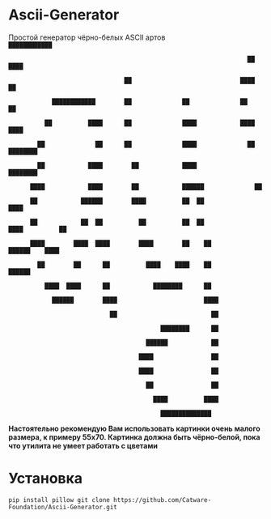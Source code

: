 # Ascii-Generator
Простой генератор чёрно-белых ASCII артов
``                                                                   ████████████``

``                                                                  ██          ████``

``                                ██                              ████            ██``

``            ████████████        ██              ██              ██              ██``

``          ██          ████      ██              ████            ████          ████``

``        ██              ██      ██              ████              ██    ████████``

``        ██            ████        ██            ████              ████████``

``      ████            ████        ██            ██████              ██``

``      ██            ██████        ████          ██  ██              ████``

``      ██            ██  ██          ██          ██  ██                ████          ██``

``      ████        ████  ████        ████        ██    ██                ██████    ████``

``        ██        ██      ██          ████    ████    ██                    ██████``

``          ████  ████      ██            ████████      ██``

``            ██████        ████                        ████``

``                            ██                          ██``

``                                          ████████      ██``

``                                      ██████            ██``

``                                    ████                ██``

``                                    ████                ██``

``                                      ██                ██``

``                                        ████          ████``

``                                          ██████████████``


**Настоятельно рекомендую Вам использовать картинки очень малого размера, к примеру 55х70. Картинка должна быть чёрно-белой, пока что утилита не умеет работать с цветами**

# Установка
``pip install pillow
git clone https://github.com/Catware-Foundation/Ascii-Generator.git``
